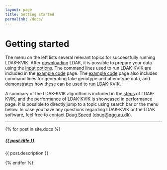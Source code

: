 ```yaml
---
layout: page
title: Getting started
permalink: /docs/
---
```


# Getting started 

The menu on the left lists several relevant topics for successfully running LDAK-KVIK. After [downloading](/docs/downloads) LDAK, it is possible to prepare your data using the [input options](/docs/input). The command lines used to run LDAK-KVIK are included in the [example code](/docs/example) page. The [example code](/docs/example) page also includes command lines for generating fake genotype and phenotype data, and demonstrates how these can be used to run LDAK-KVIK.

 A summary of the LDAK-KVIK algorithm is included in the [steps](/docs/assoc/singlesnp) of LDAK-KVIK, and the performance of LDAK-KVIK is showcased in [performance](/docs/performance/) page. It is possible to directly jump to a topic using search bar or the menu below. In case you have any questions regarding LDAK-KVIK or the LDAK software, feel free to contact [Doug Speed](mailto:doug@qgg.au.dk) (doug@qgg.au.dk).

<div class="section-index">
    <hr class="panel-line">
    {% for post in site.docs  %}        
    <div class="entry">
    <h5><a href="{{ post.url | prepend: site.baseurl }}">{{ post.title }}</a></h5>
    <p>{{ post.description }}</p>
    </div>{% endfor %}
</div>
